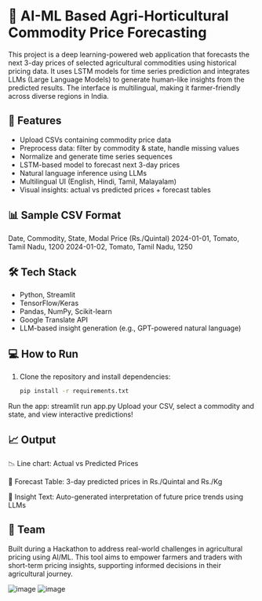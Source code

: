 # 🌾 AI-ML Based Agri-Horticultural Commodity Price Forecasting

This project is a deep learning-powered web application that forecasts the next 3-day prices of selected agricultural commodities using historical pricing data. It uses LSTM models for time series prediction and integrates LLMs (Large Language Models) to generate human-like insights from the predicted results. The interface is multilingual, making it farmer-friendly across diverse regions in India.

## 🚀 Features
- Upload CSVs containing commodity price data  
- Preprocess data: filter by commodity & state, handle missing values  
- Normalize and generate time series sequences  
- LSTM-based model to forecast next 3-day prices  
- Natural language inference using LLMs  
- Multilingual UI (English, Hindi, Tamil, Malayalam)  
- Visual insights: actual vs predicted prices + forecast tables  

## 📊 Sample CSV Format
Date, Commodity, State, Modal Price (Rs./Quintal)
2024-01-01, Tomato, Tamil Nadu, 1200
2024-01-02, Tomato, Tamil Nadu, 1250

## 🛠️ Tech Stack
- Python, Streamlit  
- TensorFlow/Keras  
- Pandas, NumPy, Scikit-learn  
- Google Translate API  
- LLM-based insight generation (e.g., GPT-powered natural language)  

## 💻 How to Run
1. Clone the repository and install dependencies:
   ```bash
   pip install -r requirements.txt
Run the app:
streamlit run app.py
Upload your CSV, select a commodity and state, and view interactive predictions!

## 📈 Output

📉 Line chart: Actual vs Predicted Prices

📅 Forecast Table: 3-day predicted prices in Rs./Quintal and Rs./Kg

🧠 Insight Text: Auto-generated interpretation of future price trends using LLMs

## 👥 Team
Built during a Hackathon to address real-world challenges in agricultural pricing using AI/ML. This tool aims to empower farmers and traders with short-term pricing insights, supporting informed decisions in their agricultural journey.

![image](https://github.com/user-attachments/assets/78ac7489-d771-4a5e-b6c4-61724c3803ff)
![image](https://github.com/user-attachments/assets/e54dbd93-8773-4c18-a4b2-f33138012d9a)



